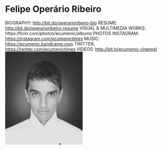 # Felipe Operário Ribeiro
BIOGRAPHY: http://bit.do/operarioribeiro-bio
RESUME: http://bit.do/operarioribeiro-resume
VISUAL & MULTIMEDIA WORKS: https:/flickr.com/photos/ecumenic/albums
PHOTOS INSTAGRAM: https://instagram.com/ecumenictimes
MUSIC: https://ecumenic.bandcamp.com
TWITTER: https://twitter.com/ecumenictimes
VIDEOS: http://bit.ly/ecumenic-channel
![Our Logo](https://github.com/operarioribeiro/portfolio/blob/master/operario.png)
